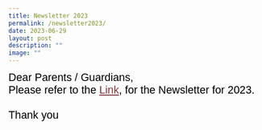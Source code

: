 ```yaml
---
title: Newsletter 2023
permalink: /newsletter2023/
date: 2023-06-29
layout: post
description: ""
image: ""
---
```

<span style="font-size:16.0pt;font-family:Arial;color:black">Dear Parents / Guardians,<br>Please refer to the <span style="font-size:16.0pt;font-family:Arial;color:black">
<a style="box-sizing: border-box; background-color: transparent; cursor: pointer; transition: all 0.25s ease-in-out 0s; color: rgb(128, 56, 61);" rel="noopener noreferrer" target="_blank" href="https://heyzine.com/flip-book/aa69ed4ede.html">Link</a>, for the Newsletter for 2023.<br><br>Thank you
	</span></span>